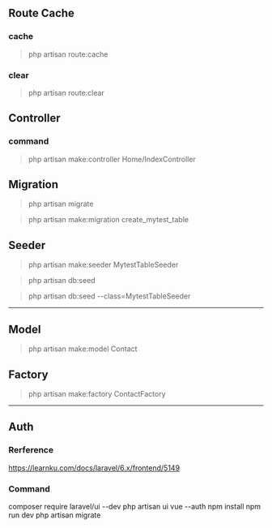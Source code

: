 ## Route Cache

### cache

> php artisan route:cache

### clear
> php artisan route:clear

## Controller

### command
> php artisan make:controller Home/IndexController

## Migration

> php artisan migrate

>php artisan make:migration create_mytest_table


## Seeder

> php artisan make:seeder MytestTableSeeder

> php artisan db:seed

> php artisan db:seed --class=MytestTableSeeder


---------

## Model

> php artisan make:model Contact


## Factory
> php artisan make:factory ContactFactory

-------

## Auth
### Rerference
https://learnku.com/docs/laravel/6.x/frontend/5149

### Command
composer require laravel/ui --dev
php artisan ui vue --auth
npm install
npm run dev
php artisan migrate
